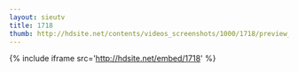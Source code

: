 ```yaml
---
layout: sieutv
title: 1718
thumb: http://hdsite.net/contents/videos_screenshots/1000/1718/preview_360p.mp4.jpg
---
```

{% include iframe src='http://hdsite.net/embed/1718' %}
 

